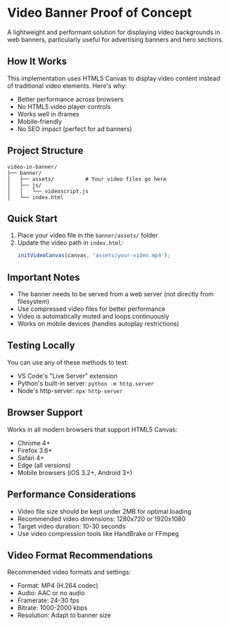 # Video Banner Proof of Concept

A lightweight and performant solution for displaying video backgrounds in web banners, particularly useful for advertising banners and hero sections.

## How It Works

This implementation uses HTML5 Canvas to display video content instead of traditional video elements. Here's why:

- Better performance across browsers
- No HTML5 video player controls
- Works well in iframes
- Mobile-friendly
- No SEO impact (perfect for ad banners)

## Project Structure

```
video-in-banner/
├── banner/
│   ├── assets/          # Your video files go here
│   ├── js/
│   │   └── videoscript.js
│   └── index.html
```

## Quick Start

1. Place your video file in the `banner/assets/` folder
2. Update the video path in `index.html`:
   ```javascript
   initVideoCanvas(canvas, 'assets/your-video.mp4');
   ```

## Important Notes

- The banner needs to be served from a web server (not directly from filesystem)
- Use compressed video files for better performance
- Video is automatically muted and loops continuously
- Works on mobile devices (handles autoplay restrictions)

## Testing Locally

You can use any of these methods to test:
- VS Code's "Live Server" extension
- Python's built-in server: `python -m http.server`
- Node's http-server: `npx http-server`

## Browser Support

Works in all modern browsers that support HTML5 Canvas:
- Chrome 4+
- Firefox 3.6+
- Safari 4+
- Edge (all versions)
- Mobile browsers (iOS 3.2+, Android 3+)

## Performance Considerations

- Video file size should be kept under 2MB for optimal loading
- Recommended video dimensions: 1280x720 or 1920x1080
- Target video duration: 10-30 seconds
- Use video compression tools like HandBrake or FFmpeg

## Video Format Recommendations

Recommended video formats and settings:
- Format: MP4 (H.264 codec)
- Audio: AAC or no audio
- Framerate: 24-30 fps
- Bitrate: 1000-2000 kbps
- Resolution: Adapt to banner size
